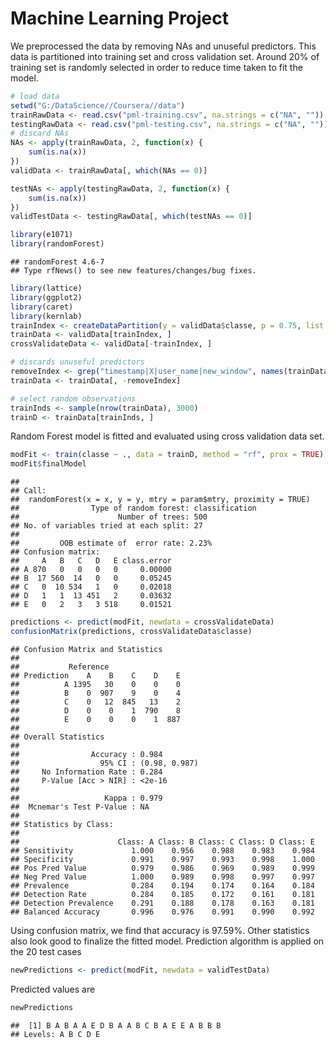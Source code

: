 Machine Learning Project
========================================================
We preprocessed the data by removing NAs and unuseful predictors. This data is partitioned into training set and cross validation set. Around 20% of training set is randomly selected in order to reduce time taken to fit the model. 


```r
# load data
setwd("G:/DataScience//Coursera//data")
trainRawData <- read.csv("pml-training.csv", na.strings = c("NA", ""))
testingRawData <- read.csv("pml-testing.csv", na.strings = c("NA", ""))
# discard NAs
NAs <- apply(trainRawData, 2, function(x) {
    sum(is.na(x))
})
validData <- trainRawData[, which(NAs == 0)]

testNAs <- apply(testingRawData, 2, function(x) {
    sum(is.na(x))
})
validTestData <- testingRawData[, which(testNAs == 0)]

library(e1071)
library(randomForest)
```

```
## randomForest 4.6-7
## Type rfNews() to see new features/changes/bug fixes.
```

```r
library(lattice)
library(ggplot2)
library(caret)
library(kernlab)
trainIndex <- createDataPartition(y = validData$classe, p = 0.75, list = FALSE)
trainData <- validData[trainIndex, ]
crossValidateData <- validData[-trainIndex, ]

# discards unuseful predictors
removeIndex <- grep("timestamp|X|user_name|new_window", names(trainData))
trainData <- trainData[, -removeIndex]

# select random observations
trainInds <- sample(nrow(trainData), 3000)
trainD <- trainData[trainInds, ]
```

Random Forest model is fitted and evaluated using cross validation data set.

```r
modFit <- train(classe ~ ., data = trainD, method = "rf", prox = TRUE)
modFit$finalModel
```

```
## 
## Call:
##  randomForest(x = x, y = y, mtry = param$mtry, proximity = TRUE) 
##                Type of random forest: classification
##                      Number of trees: 500
## No. of variables tried at each split: 27
## 
##         OOB estimate of  error rate: 2.23%
## Confusion matrix:
##     A   B   C   D   E class.error
## A 870   0   0   0   0     0.00000
## B  17 560  14   0   0     0.05245
## C   0  10 534   1   0     0.02018
## D   1   1  13 451   2     0.03632
## E   0   2   3   3 518     0.01521
```

```r
predictions <- predict(modFit, newdata = crossValidateData)
confusionMatrix(predictions, crossValidateData$classe)
```

```
## Confusion Matrix and Statistics
## 
##           Reference
## Prediction    A    B    C    D    E
##          A 1395   30    0    0    0
##          B    0  907    9    0    4
##          C    0   12  845   13    2
##          D    0    0    1  790    8
##          E    0    0    0    1  887
## 
## Overall Statistics
##                                        
##                Accuracy : 0.984        
##                  95% CI : (0.98, 0.987)
##     No Information Rate : 0.284        
##     P-Value [Acc > NIR] : <2e-16       
##                                        
##                   Kappa : 0.979        
##  Mcnemar's Test P-Value : NA           
## 
## Statistics by Class:
## 
##                      Class: A Class: B Class: C Class: D Class: E
## Sensitivity             1.000    0.956    0.988    0.983    0.984
## Specificity             0.991    0.997    0.993    0.998    1.000
## Pos Pred Value          0.979    0.986    0.969    0.989    0.999
## Neg Pred Value          1.000    0.989    0.998    0.997    0.997
## Prevalence              0.284    0.194    0.174    0.164    0.184
## Detection Rate          0.284    0.185    0.172    0.161    0.181
## Detection Prevalence    0.291    0.188    0.178    0.163    0.181
## Balanced Accuracy       0.996    0.976    0.991    0.990    0.992
```

Using confusion matrix, we find that accuracy is 97.59%. Other statistics also look good to finalize the fitted model. Prediction algorithm is applied on the 20 test cases

```r
newPredictions <- predict(modFit, newdata = validTestData)
```


Predicted values are

```r
newPredictions
```

```
##  [1] B A B A A E D B A A B C B A E E A B B B
## Levels: A B C D E
```


